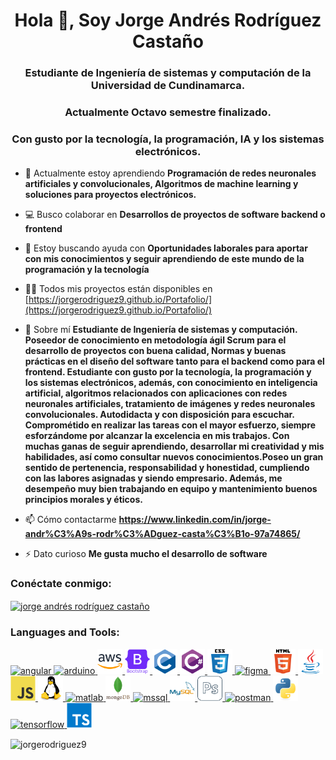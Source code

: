 <h1 align="center">Hola 👋, Soy Jorge Andrés Rodríguez Castaño</h1>
<h3 align="center">Estudiante de Ingeniería de sistemas y computación de la Universidad de Cundinamarca.</h3>
<h3 align="center">Actualmente Octavo semestre finalizado.</h3>
<h3 align="center">Con gusto por la tecnología, la programación, IA y los sistemas electrónicos.</h3>

- 🌱 Actualmente estoy aprendiendo **Programación de redes neuronales artificiales y convolucionales, Algoritmos de machine learning y soluciones para proyectos electrónicos.**

- 💻 Busco colaborar en **Desarrollos de proyectos de software backend o frontend**

- 🤝 Estoy buscando ayuda con **Oportunidades laborales para aportar con mis conocimientos y seguir aprendiendo de este mundo de la programación y la tecnología**

- 👨‍💻 Todos mis proyectos están disponibles en [https://jorgerodriguez9.github.io/Portafolio/](https://jorgerodriguez9.github.io/Portafolio/)

- 💬 Sobre mí **Estudiante de Ingeniería de sistemas y computación. Poseedor de conocimiento en metodología ágil Scrum para el desarrollo de proyectos con buena calidad, Normas y buenas prácticas en el diseño del software tanto para el backend como para el frontend. Estudiante con gusto por la tecnología, la programación y los sistemas electrónicos, además, con conocimiento en inteligencia artificial, algoritmos relacionados con aplicaciones con redes neuronales artificiales, tratamiento de imágenes y redes neuronales convolucionales. Autodidacta y con disposición para escuchar. Comprométido en realizar las tareas con el mayor esfuerzo, siempre esforzándome por alcanzar la excelencia en mis trabajos. Con muchas ganas de seguir aprendiendo, desarrollar mi creatividad y mis habilidades, así como consultar nuevos conocimientos.Poseo un gran sentido de pertenencia, responsabilidad y honestidad, cumpliendo con las labores asignadas y siendo empresario. Además, me desempeño muy bien trabajando en equipo y mantenimiento buenos principios morales y éticos.**

- 📫 Cómo contactarme **https://www.linkedin.com/in/jorge-andr%C3%A9s-rodr%C3%ADguez-casta%C3%B1o-97a74865/**

- ⚡ Dato curioso **Me gusta mucho el desarrollo de software**

<h3 align="left">Conéctate conmigo:</h3>
<p align="left">
<a href="https://linkedin.com/in/jorge andrés rodríguez castaño" target="blank"><img align="center" src="https://raw.githubusercontent.com/rahuldkjain/github-profile-readme-generator/master/src/images/icons/Social/linked-in-alt.svg" alt="jorge andrés rodríguez castaño" height="30" width="40"/></a>
</p>

<h3 align="left">Languages and Tools:</h3>
<p align="left"> <a href="https://angular.io" target="_blank" rel="noreferrer"> <img src="https://angular.io/assets/images/logos/angular/angular.svg" alt="angular" width="40" height="40"/> </a> <a href="https://www.arduino.cc/" target="_blank" rel="noreferrer"> <img src="https://cdn.worldvectorlogo.com/logos/arduino-1.svg" alt="arduino" width="40" height="40"/> </a> <a href="https://aws.amazon.com" target="_blank" rel="noreferrer"> <img src="https://raw.githubusercontent.com/devicons/devicon/master/icons/amazonwebservices/amazonwebservices-original-wordmark.svg" alt="aws" width="40" height="40"/> </a> <a href="https://getbootstrap.com" target="_blank" rel="noreferrer"> <img src="https://raw.githubusercontent.com/devicons/devicon/master/icons/bootstrap/bootstrap-plain-wordmark.svg" alt="bootstrap" width="40" height="40"/> </a> <a href="https://www.cprogramming.com/" target="_blank" rel="noreferrer"> <img src="https://raw.githubusercontent.com/devicons/devicon/master/icons/c/c-original.svg" alt="c" width="40" height="40"/> </a> <a href="https://www.w3schools.com/cs/" target="_blank" rel="noreferrer"> <img src="https://raw.githubusercontent.com/devicons/devicon/master/icons/csharp/csharp-original.svg" alt="csharp" width="40" height="40"/> </a> <a href="https://www.w3schools.com/css/" target="_blank" rel="noreferrer"> <img src="https://raw.githubusercontent.com/devicons/devicon/master/icons/css3/css3-original-wordmark.svg" alt="css3" width="40" height="40"/> </a> <a href="https://www.figma.com/" target="_blank" rel="noreferrer"> <img src="https://www.vectorlogo.zone/logos/figma/figma-icon.svg" alt="figma" width="40" height="40"/> </a> <a href="https://www.w3.org/html/" target="_blank" rel="noreferrer"> <img src="https://raw.githubusercontent.com/devicons/devicon/master/icons/html5/html5-original-wordmark.svg" alt="html5" width="40" height="40"/> </a> <a href="https://www.java.com" target="_blank" rel="noreferrer"> <img src="https://raw.githubusercontent.com/devicons/devicon/master/icons/java/java-original.svg" alt="java" width="40" height="40"/> </a> <a href="https://developer.mozilla.org/en-US/docs/Web/JavaScript" target="_blank" rel="noreferrer"> <img src="https://raw.githubusercontent.com/devicons/devicon/master/icons/javascript/javascript-original.svg" alt="javascript" width="40" height="40"/> </a> <a href="https://www.linux.org/" target="_blank" rel="noreferrer"> <img src="https://raw.githubusercontent.com/devicons/devicon/master/icons/linux/linux-original.svg" alt="linux" width="40" height="40"/> </a> <a href="https://www.mathworks.com/" target="_blank" rel="noreferrer"> <img src="https://upload.wikimedia.org/wikipedia/commons/2/21/Matlab_Logo.png" alt="matlab" width="40" height="40"/> </a> <a href="https://www.mongodb.com/" target="_blank" rel="noreferrer"> <img src="https://raw.githubusercontent.com/devicons/devicon/master/icons/mongodb/mongodb-original-wordmark.svg" alt="mongodb" width="40" height="40"/> </a> <a href="https://www.microsoft.com/en-us/sql-server" target="_blank" rel="noreferrer"> <img src="https://www.svgrepo.com/show/303229/microsoft-sql-server-logo.svg" alt="mssql" width="40" height="40"/> </a> <a href="https://www.mysql.com/" target="_blank" rel="noreferrer"> <img src="https://raw.githubusercontent.com/devicons/devicon/master/icons/mysql/mysql-original-wordmark.svg" alt="mysql" width="40" height="40"/> </a> <a href="https://www.photoshop.com/en" target="_blank" rel="noreferrer"> <img src="https://raw.githubusercontent.com/devicons/devicon/master/icons/photoshop/photoshop-line.svg" alt="photoshop" width="40" height="40"/> </a> <a href="https://postman.com" target="_blank" rel="noreferrer"> <img src="https://www.vectorlogo.zone/logos/getpostman/getpostman-icon.svg" alt="postman" width="40" height="40"/> </a> <a href="https://www.python.org" target="_blank" rel="noreferrer"> <img src="https://raw.githubusercontent.com/devicons/devicon/master/icons/python/python-original.svg" alt="python" width="40" height="40"/> </a> <a href="https://www.tensorflow.org" target="_blank" rel="noreferrer"> <img src="https://www.vectorlogo.zone/logos/tensorflow/tensorflow-icon.svg" alt="tensorflow" width="40" height="40"/> </a> <a href="https://www.typescriptlang.org/" target="_blank" rel="noreferrer"> <img src="https://raw.githubusercontent.com/devicons/devicon/master/icons/typescript/typescript-original.svg" alt="typescript" width="40" height="40"/> </a> </p>

<p><img align="center" src="https://github-readme-stats.vercel.app/api/top-langs?username=jorgerodriguez9&show_icons=true&locale=en&layout=compact" alt="jorgerodriguez9" /></p>
